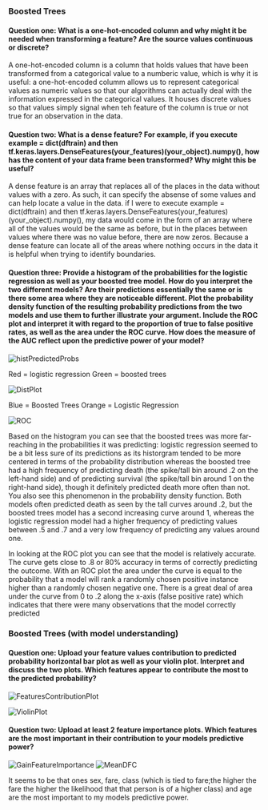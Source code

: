 ### Boosted Trees
#### Question one: What is a one-hot-encoded column and why might it be needed when transforming a feature?  Are the source values continuous or discrete?

A one-hot-encoded column is a column that holds values that have been transformed from a categorical value to a numberic value, which is why it is useful: a one-hot-encoded columm allows us to represent categorical values as numeric values so that our algorithms can actually deal with the information expressed in the categorical values. It houses discrete values so that values simply signal when teh feature of the column is true or not true for an observation in the data. 

#### Question two: What is a dense feature?  For example, if you execute example = dict(dftrain) and then tf.keras.layers.DenseFeatures(your_features)(your_object).numpy(), how has the content of your data frame been transformed?  Why might this be useful?

A dense feature is an array that replaces all of the places in the data without values with a zero. As such, it can specify the absense of some values and can help locate a value in the data. if I were to execute example = dict(dftrain) and then tf.keras.layers.DenseFeatures(your_features)(your_object).numpy(), my data would come in the form of an array where all of the values would be the same as before, but in the places between values where there was no value before, there are now zeros. Because a dense feature can locate all of the areas where nothing occurs in the data it is helpful when trying to identify boundaries. 

#### Question three: Provide a histogram of the probabilities for the logistic regression as well as your boosted tree model.  How do you interpret the two different models?  Are their predictions essentially the same or is there some area where they are noticeable different.  Plot the probability density function of the resulting probability predictions from the two models and use them to further illustrate your argument.  Include the ROC plot and interpret it with regard to the proportion of true to false positive rates, as well as the area under the ROC curve.  How does the measure of the AUC reflect upon the predictive power of your model?

![histPredictedProbs](https://user-images.githubusercontent.com/67922294/88400756-c7da9180-cd96-11ea-9bbd-f769d3646d39.png)

Red = logistic regression
Green = boosted trees

![DistPlot](https://user-images.githubusercontent.com/67922294/88401880-4f74d000-cd98-11ea-9638-97820109e853.png)

Blue = Boosted Trees
Orange = Logistic Regression

![ROC](https://user-images.githubusercontent.com/67922294/88402135-b09ca380-cd98-11ea-9d7d-f35cf73d93c9.png)

Based on the histogram you can see that the boosted trees was more far-reaching in the probabilities it was predicting: logistic regression seemed to be a bit less sure of its predictions as its historgram tended to be more centered in terms of the probability distribution whereas the  boosted tree had a high frequency of predicting death (the spike/tall bin around .2 on the left-hand side) and of predicting survival (the spike/tall bin around 1 on the right-hand side), though it definitely predicted death more often than not. You also see this phenomenon in the probability density function. Both models often predicted death as seen by the tall curves around .2, but the boosted trees model has a second increasing curve around 1, whereas the logistic regression model had a higher frequency of predicting values between .5 and .7 and a very low frequency of predicting any values around one. 

In looking at the ROC plot you can see that the model is relatively accurate. The curve gets close to .8 or 80% accuracy in terms of correctly predicting the outcome. With an ROC plot the area under the curve is equal to the probability that a model will rank a randomly chosen positive instance higher than a randomly chosen negative one. There is a great deal of area under the curve from 0 to .2 along the x-axis (false positive rate) which indicates that there were many observations that the model correctly predicted
### Boosted Trees (with model understanding)
#### Question one: Upload your feature values contribution to predicted probability horizontal bar plot as well as your violin plot.  Interpret and discuss the two plots.  Which features appear to contribute the most to the predicted probability?

![FeaturesContributionPlot](https://user-images.githubusercontent.com/67922294/88403679-d7f47000-cd9a-11ea-9d42-86133f08d2a7.png)

![ViolinPlot](https://user-images.githubusercontent.com/67922294/88403880-1db13880-cd9b-11ea-8071-ef108689f63b.png)

#### Question two: Upload at least 2 feature importance plots.  Which features are the most important in their contribution to your models predictive power?

![GainFeatureImportance](https://user-images.githubusercontent.com/67922294/88405018-abd9ee80-cd9c-11ea-9054-12aea8b4853c.png)
![MeanDFC](https://user-images.githubusercontent.com/67922294/88405331-1ab74780-cd9d-11ea-896a-93e9b42be620.png)

It seems to be that ones sex, fare, class (which is tied to fare;the higher the fare the higher the likelihood that that person is of a higher class) and age are the most important to my models predictive power. 
